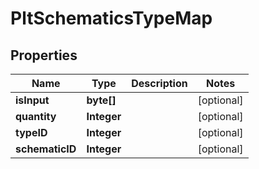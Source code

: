 
# PltSchematicsTypeMap

## Properties
Name | Type | Description | Notes
------------ | ------------- | ------------- | -------------
**isInput** | **byte[]** |  |  [optional]
**quantity** | **Integer** |  |  [optional]
**typeID** | **Integer** |  |  [optional]
**schematicID** | **Integer** |  |  [optional]



